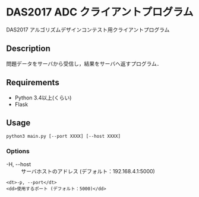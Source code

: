 DAS2017 ADC クライアントプログラム
===

DAS2017 アルゴリズムデザインコンテスト用クライアントプログラム

## Description

問題データをサーバから受信し，結果をサーバへ返すプログラム．

## Requirements

- Python 3.4以上(くらい)
- Flask

## Usage

```
python3 main.py [--port XXXX] [--host XXXX]
```

### Options

<dl>
    <dt>-H, --host</dt>
    <dd>サーバホストのアドレス (デフォルト：192.168.4.1:5000)</dd>
    
    <dt>-p, --port</dt>
    <dd>使用するポート (デフォルト：5000)</dd>
</dl>
